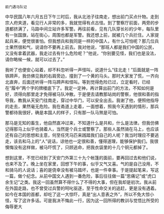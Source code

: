     前门遇马队记 

   中华民国八年六月五日下午三时后，我从北池子往南走，想出前门买点什物。走到宗人府夹道，看见行人非常的多，我就觉得有点古怪。到了警察厅前面，两旁的步道都挤满了，马路中间立站许多军警。再往前看，见有几队穿长衫的少年，每队里有一张国旗，站在街心，周围也都是军警。我还想上前，就被几个兵拦住。人家提起兵来，便觉很害怕。但我想兵和我同是一样的中国人，有什么可怕呢？那几位兵士果然很和气，说请你不要再上前去。我对他说，“那班人都是我们中国的公民，又没有拿着武器，我走过去有什么危险呢？”他说，“你别要见怪，我们也是没法，请你略候一候，就可以过去了。”

   我听了也便安心站着，却不料忽听得一声怪叫，说道什么“往北走！”后面就是一阵铁蹄声，我仿佛见我的右肩旁边，撞到了一个黄的马头。那时大家发了慌，一齐向北直奔，后面还听得一阵马蹄声和怪叫。等到觉得危险已过，立定看时，已经在“履中”两个字的牌楼底下了。我定一定神，再计算出前门的方法，不知如何是好，须得向那里走才免得被马队冲散。于是便去请教那站岗的警察，他很和善的指导我，教我从天安门往南走，穿过中华门，可以安全出去。我谢了他，便照他指导的走去，果然毫无危险。我在甬道上走着，一面想着，照我今天遇到的情形，那兵警都待我很好，确是本国人的样子，只有那一队马煞是可怕。

   那马是无知的畜生，他自然直冲过来，不知道什么是共和，什么是法律。但我仿佛记得那马上似乎也骑着人，当然是个兵士或警察了。那些人虽然骑在马上，也应该还有自己的思想和主意，何至任凭马匹来践踏我们自己的人呢？我当时理应不要逃走，该去和马上的“人”说话，谅他也一定很和善，懂得道理，能够保护我们。我很懊悔没有这样做，被马吓慌了，只顾逃命，把我衣袋里的十几个铜元都掉了。

   想到这里，不觉已经到了天安门外第三十九个帐篷的面前，要再回过去和他们说，也来不及了。晚上坐在家里，回想下午的事，似乎又气又喜。气的是自己没用，不和骑马的人说话；喜的是侥幸没有被马踏坏，也是一件幸事。于是提起笔来，写这一篇，做个纪念。从前中国文人遇到一番危险，事后往往做一篇“思痛记”或“虎口余生记”之类。我这一回虽然算不得什么了不得的大事，但在我却是初次。我从前在外国走路，也不曾受过兵警的呵叱驱逐，至于性命交关的追赶，更是没有遇着。如今在本国的首都，却吃了这一大惊吓，真是“出人意表之外”，所以不免大惊小怪，写了这许多话。可是我决不悔此一行，因为这一回所得的教训与觉悟比所受的侮辱更大

